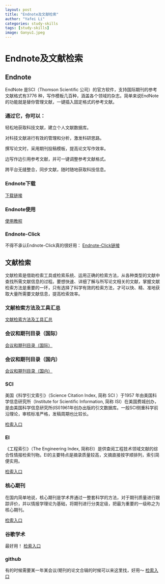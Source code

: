 ```yaml
---
layout: post
title: "Endnote及文献检索"
author: "Yafei Li"
categories: study-skills
tags: [study-skills]
image: Ganyu1.jpeg
---
```





# Endnote及文献检索

## Endnote
EndNote 是SCI（Thomson Scientific 公司）的官方软件，支持国际期刊的参考文献格式有3776 种，写作模板几百种，涵盖各个领域的杂志。简单来说EndNote的功能就是替你管理文献，一键插入固定格式的参考文献。

### 通过它，你可以：
轻松地获取科技文献，建立个人文献数据库。

对科技文献进行有效的管理和分析，激发科研思路。

撰写论文时，采用期刊投稿模板，提高论文写作效率。

边写作边引用参考文献，并可一键调整参考文献格式。

跨平台无缝整合，同步文献，随时随地获取科技信息。
### Endnote下载
[下载链接](https://www.nais.net.cn/publish/default/fwgg/content/2020110217273217370.html)
### Endnote使用
[使用教程](https://zhuanlan.zhihu.com/p/87749797)
### Endnote-Click
不得不承认Endnote-Click真的很好用：
[Endnote-Click链接](https://click.endnote.com/invite/0e3579428)

## 文献检索
文献检索是借助检索工具或检索系统、运用正确的检索方法，从各种类型的文献中查找所需文献信息的过程。要想快速、详细了解与所写论文相关的文献，掌握文献检索方法是重要的一环，只有选择了科学有效的检索方法，才可以快、精、准地获取大量所需要文献信息，提高检索效率。
### 文献检索方法及工具汇总
[文献检索方法及工具汇总](https://gd.dlufl.edu.cn/info/1019/2386.htm)
### 会议和期刊目录（国际）
[会议和期刊目录（国际）](https://ccf.atom.im/)
### 会议和期刊目录（国内）
[会议和期刊目录（国内）](https://www.ccf.org.cn/ccftjgjxskwml/)


### SCI
美国《科学引文索引》（Science Citation Index, 简称 SCI ）于1957 年由美国科学信息研究所（Institute for Scientific Information, 简称 ISI）在美国费城创办，是由美国科学信息研究所(ISI)1961年创办出版的引文数据库。一般SCI侧重科学前沿理论，审核标准严格，发稿周期也比较长。

[检索入口](https://www.webofscience.com/wos/alldb/basic-search)
### EI
《工程索引》（The Engineering Index, 简称EI）是供查阅工程技术领域文献的综合性情报检索刊物。EI的主要特点是摘录质量较高，文摘直接按字顺排列，索引简便实用。

[检索入口](https://www.engineeringvillage.com/search/quick.url?usageZone=evlogo&usageOrigin=header)
### 核心期刊
在国内简单地说，核心期刊是学术界通过一整套科学的方法，对于期刊质量进行跟踪评价，并以情报学理论为基础，将期刊进行分类定级，把最为重要的一级称之为核心期刊。

[检索入口](https://www.cnki.net/)

### 谷歌学术
最好用！
[检索入口](https://scholar.google.com/)

### github
有的时候需要某一年某会议/期刊的论文合辑的时候可以来这里找，好用～
[检索入口](https://www.github.com/)


